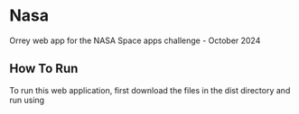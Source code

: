 # Nasa
Orrey web app for the NASA Space apps challenge - October 2024

## How To Run
To run this web application, first download the files in the dist directory and run using
